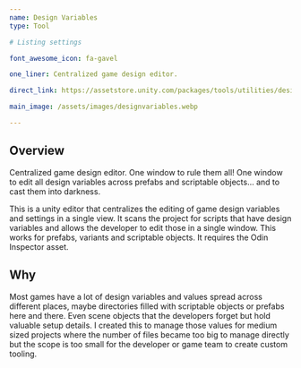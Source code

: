 ```yaml
---
name: Design Variables
type: Tool

# Listing settings

font_awesome_icon: fa-gavel

one_liner: Centralized game design editor.

direct_link: https://assetstore.unity.com/packages/tools/utilities/design-variables-134873

main_image: /assets/images/designvariables.webp

---
```


## Overview

Centralized game design editor. One window to rule them all! One window to edit all design variables across prefabs and scriptable objects... and to cast them into darkness.

This is a unity editor that centralizes the editing of game design variables and settings in a single view. It scans the project for scripts that have design variables and allows the developer
to edit those in a single window. This works for prefabs, variants and scriptable objects. It requires the Odin Inspector asset.

## Why

Most games have a lot of design variables and values spread across different places, maybe directories filled with scriptable objects or prefabs here and there. Even scene objects that the developers forget but hold valuable setup details.
I created this to manage those values for medium sized projects where the number of files became too big to manage directly but the scope is too small for the developer or game team to create custom tooling.
